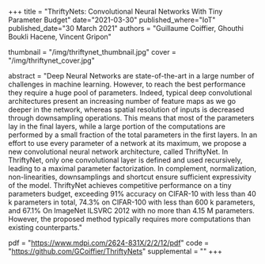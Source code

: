 +++
title = "ThriftyNets: Convolutional Neural Networks With Tiny Parameter Budget"
date="2021-03-30"
published_where="IoT"
published_date="30 March 2021"
authors = "Guillaume Coiffier, Ghouthi Boukli Hacene, Vincent Gripon"

thumbnail = "/img/thriftynet_thumbnail.jpg"
cover = "/img/thriftynet_cover.jpg"

abstract = "Deep Neural Networks are state-of-the-art in a large number of challenges in machine learning. However, to reach the best performance they require a huge pool of parameters. Indeed, typical deep convolutional architectures present an increasing number of feature maps as we go deeper in the network, whereas spatial resolution of inputs is decreased through downsampling operations. This means that most of the parameters lay in the final layers, while a large portion of the computations are performed by a small fraction of the total parameters in the first layers. In an effort to use every parameter of a network at its maximum, we propose a new convolutional neural network architecture, called ThriftyNet. In ThriftyNet, only one convolutional layer is defined and used recursively, leading to a maximal parameter factorization. In complement, normalization, non-linearities, downsamplings and shortcut ensure sufficient expressivity of the model. ThriftyNet achieves competitive performance on a tiny parameters budget, exceeding 91% accuracy on CIFAR-10 with less than 40 k parameters in total, 74.3% on CIFAR-100 with less than 600 k parameters, and 67.1% On ImageNet ILSVRC 2012 with no more than 4.15 M parameters. However, the proposed method typically requires more computations than existing counterparts."

pdf = "https://www.mdpi.com/2624-831X/2/2/12/pdf"
code = "https://github.com/GCoiffier/ThriftyNets"
supplemental = ""
+++
